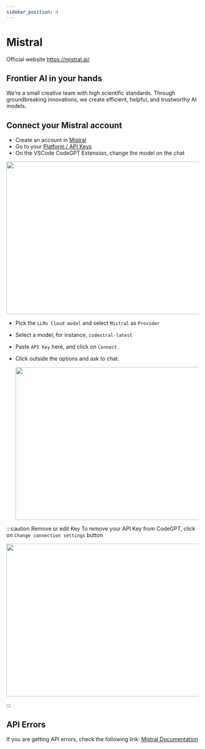```yaml
---
sidebar_position: 4
---
```


# Mistral
Official website https://mistral.ai/

## Frontier AI in your hands 
We’re a small creative team with high scientific standards. Through groundbreaking innovations, we create efficient, helpful, and trustworthy AI models.

## Connect your Mistral account
- Create an account in [Mistral](https://auth.mistral.ai/ui/login)
- Go to your [Platform / API Keys](https://console.mistral.ai/users/api-keys/)
- On the VSCode CodeGPT Extension, change the model on the chat

<p align="center"><img width="550" height="400" src="https://github.com/user-attachments/assets/0a6791c5-bdf1-4410-a77a-4e9083993b7a"/></p>


- Pick the `LLMs Cloud model` and select `Mistral` as `Provider`
- Select a model, for instance, `codestral-latest`
- Paste `API Key` here, and click on `Connect`
- Click outside the options and ask to chat.

  <p align="center"><img width="550" height="400" src="https://github.com/user-attachments/assets/f30615e9-60f1-49d5-834c-b2637e2bf318"/></p>

:::caution Remove or edit Key
To remove your API Key from CodeGPT, click on `Change connection settings` button
 <p align="center"><img width="550" height="400" src="https://github.com/user-attachments/assets/5f345829-186c-46bf-b135-afa318f687f4"/></p>
:::
 
## API Errors
If you are getting API errors, check the following link: [Mistral Documentation](https://docs.mistral.ai/)

